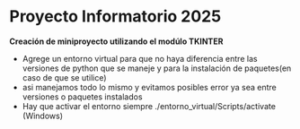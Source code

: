 # Proyecto Informatorio 2025
**Creación de miniproyecto utilizando el modúlo TKINTER**
- Agrege un entorno virtual para que no haya diferencia entre las versiones de python que se maneje y para la instalación de paquetes(en caso de que se utilice)
- asi manejamos todo lo mismo y evitamos posibles error ya sea entre versiones o paquetes instalados
- Hay que activar el entorno siempre ./entorno_virtual/Scripts/activate (Windows)
